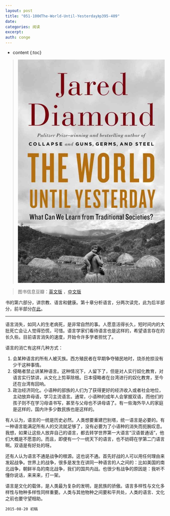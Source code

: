 ```yaml
---
layout: post
title: "051-100《The-World-Until-Yesterday》p395-409"
date:
categories: 阅读
excerpt:
auth: conge
---
```

* content
{:toc}

> ![the-world-until-yesterday-cover](/assets/images/阅读/118382-16b95d8066e4737a.jpg)

> 图书信息豆瓣：[英文版](http://book.douban.com/subject/10955437/) ，[中文版](http://book.douban.com/subject/25908573/)

书的第六部分，讲宗教、语言和健康。第十章分析语言，分两次读完，此为后半部分，前半部分[在此](http://www.jianshu.com/p/e47d7fe0e048)。

----

语言消失，如同人的生老病死，是非常自然的事。人愿意活得长久，短时间内的大批死亡会让人觉得恐慌，可惜。语言学家们看待语言也是这样的，希望语言存在的长久些。目前语言消失的速度，开始令许多学者担忧了。

语言的消亡有这样几种方式：

1. 会某种语言的所有人被灭族。西方殖民者在早期争夺殖民地时，烧杀抢掠没有少干这种事情。  
2. 侵略者禁止讲某种语言。这种情况下，人留下了，但是对人实行奴化教育，对语言实行禁讲，从文化上剪草除根。日本侵略者在台湾进行的奴化教育，至今还在台湾有回响。
3. 政治经济同化。小语种的部族的人们为了获得更好的经济收入或者社会地位，主动放弃母语，学习主流语言。通常，小语种的成年人会掌握双语，而他们的孩子则不在学习母语书写，甚至与父母也不讲母语了。有一些海外华人的家庭是这样的，国内许多少数民族也是这样的。

有人认为，语言的一统是历史必然。人类想要重建巴别塔，统一语言是必要的。有一种语言能满足所有人的交流就足够了，没有必要为了小语种的消失而扼腕叹息。我想，如果让这些人放弃自己的语言，都去转学世界第一大语言“汉语普通话”，他们大概是不愿意的。而且，即便有一个一统天下的语言，也不妨碍在学第二门语言啊。双语是有好处的呀。

还有人认为语言不通是战争的根源。这也说不通。首先好战的人可以用任何理由来发起战争。世界上的战争，很多是发生在讲同一种语言的人之间的：比如美国的南北战争，朝鲜半岛的南北战争，我们的国共内战。也很少有战争的原因是：我听不懂你说话，来来来，打一架。

语言是文化的载体，是人类最为复杂的发明，是民族的骄傲。语言多样性与文化多样性与物种多样性同样重要。人类与其他物种之间要和平共处，人类的语言、文化之前也要守望相助。

```
2015-08-20 初稿
```
